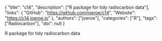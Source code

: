 {
  "title": "c14",
  "description": ["R package for tidy radiocarbon data"],
  "links": {
    "GitHub": "https://github.com/joeroe/c14",
    "Website": "https://c14.joeroe.io"
  },
  "authors": ["joeroe"],
  "categories": ["R"],
  "tags": ["Radiocarbon"],
  "doi": null
}

<!-- Generated by csv2md.R – do not edit by hand -->

R package for tidy radiocarbon data